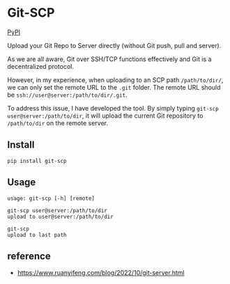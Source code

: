 # Git-SCP

[PyPI](https://pypi.org/project/git-scp/)

Upload your Git Repo to Server directly (without Git push, pull and server).

As we are all aware, Git over SSH/TCP functions effectively and Git is a decentralized protocol.

However, in my experience, when uploading to an SCP path `/path/to/dir/`,
 we can only set the remote URL to the `.git` folder.
The remote URL should be `ssh://user@server:/path/to/dir/.git`.

To address this issue, I have developed the tool.
By simply typing `git-scp user@server:/path/to/dir`, it will upload the current Git repository to `/path/to/dir` on the remote server.

## Install

```
pip install git-scp
```

## Usage

```
usage: git-scp [-h] [remote]
```

```
git-scp user@server:/path/to/dir
upload to user@server:/path/to/dir

git-scp
upload to last path
```

## reference

- https://www.ruanyifeng.com/blog/2022/10/git-server.html